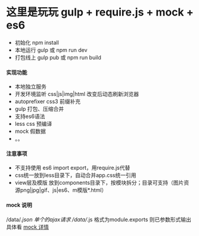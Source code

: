 
# 这里是玩玩 gulp + require.js + mock + es6

* 初始化 npm install
* 本地运行 gulp 或 npm run dev
* 打包线上 gulp pub  或 npm run build

#### 实现功能
* 本地独立服务
* 开发环境监听 css|js|img|html 改变后动态刷新浏览器
* autoprefixer css3 前缀补充
* gulp 打包、压缩合并
* 支持es6语法
* less css 预编译
* mock 假数据
* 。。

#### 注意事项
* 不支持使用 es6 import export，用require.js代替
* css统一放到less目录下，自动合并app.css统一引用
* view层及模版 放到components目录下，按模块拆分；目录可支持（图片资源png|jpg|gif、js|es6、m模版*.html）

#### mock 说明
/data/*.json  单个的ajax请求
/data/*.js 格式为module.exports 则已参数形式输出 具体看 <a href="https://github.com/sanyueyu/gulp-mock-server" target="_blank">mock 详情</a>
